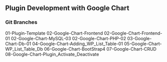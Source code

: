 ## Plugin Development with Google Chart

### Git Branches 
01-Plugin-Template
02-Google-Chart-Frontend
02-Google-Chart-Frontend-01
02-Google-Chart-MySQL-03
02-Google-Chart-PHP-02
03-Google-Chart-Db-01
04-Google-Chart-Adding_WP_List_Table-01
05-Google-Chart-WP_List_Table_Db
06-Google-Chart-BootStrap4
07-Google-Chart-CRUD
08-Google-Chart-Plugin_Activate_Deactivate